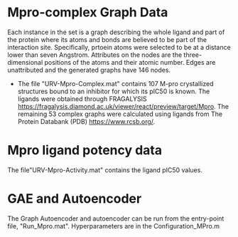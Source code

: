 # Mpro-complex Graph Data

Each instance in the set is a graph describing the whole ligand and part of the protein where its atoms and bonds are believed to be part of the interaction site. Specifically, prtoein atoms were selected to be at a distance lower than seven Angstrom. Attributes on the nodes are the three-dimensional positions of the atoms and their atomic number. Edges are unattributed and the generated graphs have 146 nodes.

- The file "URV-Mpro-Complex.mat" contains 107 M-pro crystallized structures bound to an inhibitor for which its pIC50 is known. The ligands were obtained through FRAGALYSIS https://fragalysis.diamond.ac.uk/viewer/react/preview/target/Mpro. The remaining 53 complex graphs were calculated using ligands from The Protein Databank (PDB) https://www.rcsb.org/.

# Mpro ligand potency data

The file"URV-Mpro-Activity.mat" contains the ligand pIC50 values.



# GAE and Autoencoder
The Graph Autoencoder and autoencoder can be run from the entry-point file, "Run_Mpro.mat". Hyperparameters are in the Configuration_MPro.m

